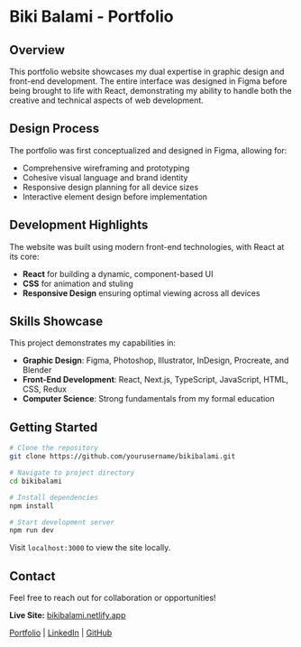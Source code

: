 # Biki Balami - Portfolio

## Overview

This portfolio website showcases my dual expertise in graphic design and front-end development. The entire interface was designed in Figma before being brought to life with React, demonstrating my ability to handle both the creative and technical aspects of web development.

## Design Process

The portfolio was first conceptualized and designed in Figma, allowing for:

-   Comprehensive wireframing and prototyping
-   Cohesive visual language and brand identity
-   Responsive design planning for all device sizes
-   Interactive element design before implementation

## Development Highlights

The website was built using modern front-end technologies, with React at its core:

-   **React** for building a dynamic, component-based UI
-   **CSS** for animation and stuling
-   **Responsive Design** ensuring optimal viewing across all devices

## Skills Showcase

This project demonstrates my capabilities in:

-   **Graphic Design**: Figma, Photoshop, Illustrator, InDesign, Procreate, and Blender
-   **Front-End Development**: React, Next.js, TypeScript, JavaScript, HTML, CSS, Redux
-   **Computer Science**: Strong fundamentals from my formal education

## Getting Started

```bash
# Clone the repository
git clone https://github.com/yourusername/bikibalami.git

# Navigate to project directory
cd bikibalami

# Install dependencies
npm install

# Start development server
npm run dev
```

Visit `localhost:3000` to view the site locally.

## Contact

Feel free to reach out for collaboration or opportunities!

**Live Site:** [bikibalami.netlify.app](https://bikibalami.netlify.app/)

[Portfolio](https://bikibalami.com) | [LinkedIn](https://linkedin.com/in/bikibalami) | [GitHub](https://github.com/yourusername)

